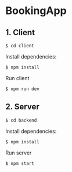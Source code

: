 # BookingApp

## 1. Client
```
$ cd client
```
Install dependencies:
```
$ npm install
```
Run client
```
$ npm run dev
```

## 2. Server
```
$ cd backend
```
Install dependencies:
```
$ npm install
```
Run server
```
$ npm start
```
